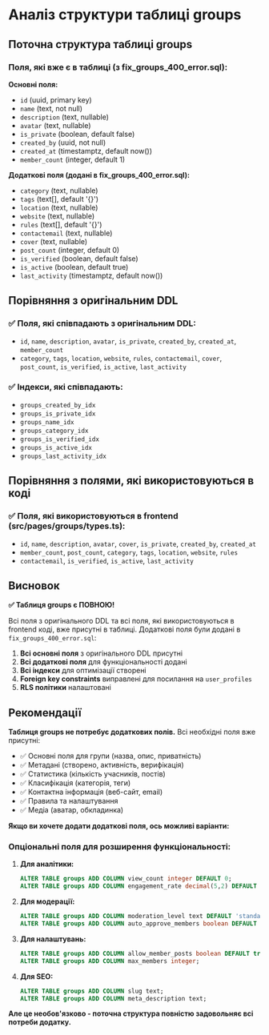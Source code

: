 # Аналіз структури таблиці groups

## Поточна структура таблиці groups

### Поля, які вже є в таблиці (з fix_groups_400_error.sql):

**Основні поля:**
- `id` (uuid, primary key)
- `name` (text, not null)
- `description` (text, nullable)
- `avatar` (text, nullable)
- `is_private` (boolean, default false)
- `created_by` (uuid, not null)
- `created_at` (timestamptz, default now())
- `member_count` (integer, default 1)

**Додаткові поля (додані в fix_groups_400_error.sql):**
- `category` (text, nullable)
- `tags` (text[], default '{}')
- `location` (text, nullable)
- `website` (text, nullable)
- `rules` (text[], default '{}')
- `contactemail` (text, nullable)
- `cover` (text, nullable)
- `post_count` (integer, default 0)
- `is_verified` (boolean, default false)
- `is_active` (boolean, default true)
- `last_activity` (timestamptz, default now())

## Порівняння з оригінальним DDL

### ✅ Поля, які співпадають з оригінальним DDL:
- `id`, `name`, `description`, `avatar`, `is_private`, `created_by`, `created_at`, `member_count`
- `category`, `tags`, `location`, `website`, `rules`, `contactemail`, `cover`, `post_count`, `is_verified`, `is_active`, `last_activity`

### ✅ Індекси, які співпадають:
- `groups_created_by_idx`
- `groups_is_private_idx`
- `groups_name_idx`
- `groups_category_idx`
- `groups_is_verified_idx`
- `groups_is_active_idx`
- `groups_last_activity_idx`

## Порівняння з полями, які використовуються в коді

### ✅ Поля, які використовуються в frontend (src/pages/groups/types.ts):
- `id`, `name`, `description`, `avatar`, `cover`, `is_private`, `created_by`, `created_at`
- `member_count`, `post_count`, `category`, `tags`, `location`, `website`, `rules`
- `contactemail`, `is_verified`, `is_active`, `last_activity`

## Висновок

**✅ Таблиця groups є ПОВНОЮ!**

Всі поля з оригінального DDL та всі поля, які використовуються в frontend коді, вже присутні в таблиці. Додаткові поля були додані в `fix_groups_400_error.sql`:

1. **Всі основні поля** з оригінального DDL присутні
2. **Всі додаткові поля** для функціональності додані
3. **Всі індекси** для оптимізації створені
4. **Foreign key constraints** виправлені для посилання на `user_profiles`
5. **RLS політики** налаштовані

## Рекомендації

**Таблиця groups не потребує додаткових полів.** Всі необхідні поля вже присутні:

- ✅ Основні поля для групи (назва, опис, приватність)
- ✅ Метадані (створено, активність, верифікація)
- ✅ Статистика (кількість учасників, постів)
- ✅ Класифікація (категорія, теги)
- ✅ Контактна інформація (веб-сайт, email)
- ✅ Правила та налаштування
- ✅ Медіа (аватар, обкладинка)

**Якщо ви хочете додати додаткові поля, ось можливі варіанти:**

### Опціональні поля для розширення функціональності:

1. **Для аналітики:**
   ```sql
   ALTER TABLE groups ADD COLUMN view_count integer DEFAULT 0;
   ALTER TABLE groups ADD COLUMN engagement_rate decimal(5,2) DEFAULT 0;
   ```

2. **Для модерації:**
   ```sql
   ALTER TABLE groups ADD COLUMN moderation_level text DEFAULT 'standard';
   ALTER TABLE groups ADD COLUMN auto_approve_members boolean DEFAULT true;
   ```

3. **Для налаштувань:**
   ```sql
   ALTER TABLE groups ADD COLUMN allow_member_posts boolean DEFAULT true;
   ALTER TABLE groups ADD COLUMN max_members integer;
   ```

4. **Для SEO:**
   ```sql
   ALTER TABLE groups ADD COLUMN slug text;
   ALTER TABLE groups ADD COLUMN meta_description text;
   ```

**Але це необов'язково - поточна структура повністю задовольняє всі потреби додатку.** 